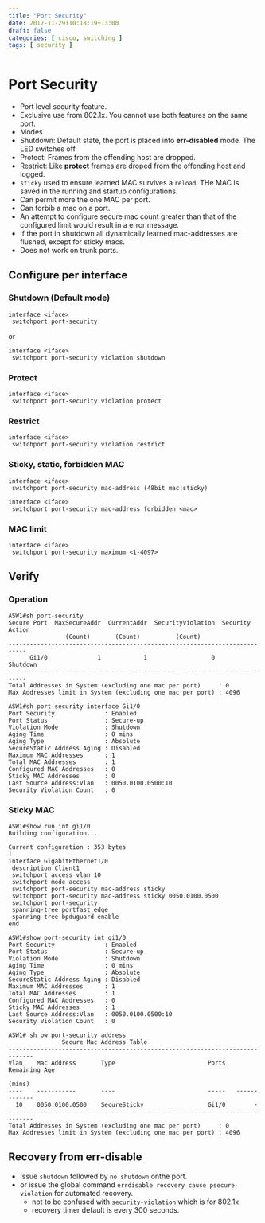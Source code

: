 ```yaml
---
title: "Port Security"
date: 2017-11-29T10:18:19+13:00
draft: false
categories: [ cisco, switching ]
tags: [ security ]
---
```


# Port Security
* Port level security feature.
* Exclusive use from 802.1x.  You cannot use both features on the same port.
* Modes
 * Shutdown: Default state, the port is placed into **err-disabled** mode.  The LED switches off.
  * Protect: Frames from the offending host are dropped.
  * Restrict: Like **protect** frames are droped from the offending host and logged.
* `sticky` used to ensure learned MAC survives a `reload`.  THe MAC is saved in the running and startup configurations.
* Can permit more the one MAC per port.
* Can forbib a mac on a port.
* An attempt to configure secure mac count greater than that of the configured limit would result in a error message.
* If the port in shutdown all dynamically learned mac-addresses are flushed, except for sticky macs.
* Does not work on trunk ports.

## Configure per interface
### Shutdown (Default mode)
```
interface <iface>
 switchport port-security
``` 

or

```
interface <iface>
 switchport port-security violation shutdown
```

### Protect
```
interface <iface>
 switchport port-security violation protect
``` 

### Restrict
```
interface <iface>
 switchport port-security violation restrict
``` 

### Sticky, static, forbidden MAC
```
interface <iface>
 switchport port-security mac-address (48bit mac|sticky)
``` 

```
interface <iface>
 switchport port-security mac-address forbidden <mac>
``` 

### MAC limit
```
interface <iface>
 switchport port-security maximum <1-4097>
```

## Verify
### Operation
```
ASW1#sh port-security                
Secure Port  MaxSecureAddr  CurrentAddr  SecurityViolation  Security Action
                (Count)       (Count)          (Count)
---------------------------------------------------------------------------
      Gi1/0              1            1                  0         Shutdown
---------------------------------------------------------------------------
Total Addresses in System (excluding one mac per port)     : 0
Max Addresses limit in System (excluding one mac per port) : 4096

ASW1#sh port-security interface Gi1/0
Port Security              : Enabled
Port Status                : Secure-up
Violation Mode             : Shutdown
Aging Time                 : 0 mins
Aging Type                 : Absolute
SecureStatic Address Aging : Disabled
Maximum MAC Addresses      : 1
Total MAC Addresses        : 1
Configured MAC Addresses   : 0
Sticky MAC Addresses       : 0
Last Source Address:Vlan   : 0050.0100.0500:10
Security Violation Count   : 0

```

### Sticky MAC
```
ASW1#show run int gi1/0
Building configuration...

Current configuration : 353 bytes
!
interface GigabitEthernet1/0
 description Client1
 switchport access vlan 10
 switchport mode access
 switchport port-security mac-address sticky
 switchport port-security mac-address sticky 0050.0100.0500
 switchport port-security
 spanning-tree portfast edge
 spanning-tree bpduguard enable
end

ASW1#show port-security int gi1/0
Port Security              : Enabled
Port Status                : Secure-up
Violation Mode             : Shutdown
Aging Time                 : 0 mins
Aging Type                 : Absolute
SecureStatic Address Aging : Disabled
Maximum MAC Addresses      : 1
Total MAC Addresses        : 1
Configured MAC Addresses   : 0
Sticky MAC Addresses       : 1
Last Source Address:Vlan   : 0050.0100.0500:10
Security Violation Count   : 0

ASW1# sh ow port-security address
               Secure Mac Address Table
-----------------------------------------------------------------------------
Vlan    Mac Address       Type                          Ports   Remaining Age
                                                                   (mins)    
----    -----------       ----                          -----   -------------
  10    0050.0100.0500    SecureSticky                  Gi1/0        -
-----------------------------------------------------------------------------
Total Addresses in System (excluding one mac per port)     : 0
Max Addresses limit in System (excluding one mac per port) : 4096

```

## Recovery from err-disable
* Issue `shutdown` followed by `no shutdown` onthe port.
* or issue the global command `errdisable recovery cause psecure-violation` for automated recovery.
  * not to be confused with `security-violation` which is for 802.1x.
  * recovery timer default is every 300 seconds.